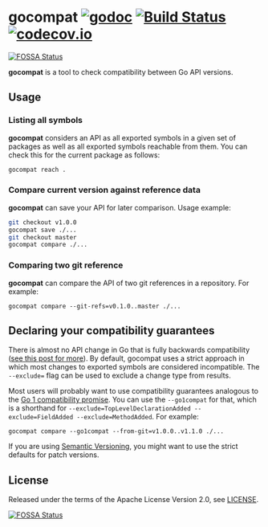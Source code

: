 # gocompat [![godoc](https://godoc.org/github.com/smola/gocompat?status.svg)](https://godoc.org/github.com/smola/gocompat) [![Build Status](https://travis-ci.org/smola/gocompat.svg)](https://travis-ci.org/smola/gocompat) [![codecov.io](https://codecov.io/github/smola/gocompat/coverage.svg)](https://codecov.io/github/smola/gocompat)
[![FOSSA Status](https://app.fossa.io/api/projects/git%2Bgithub.com%2Fsmola%2Fgocompat.svg?type=shield)](https://app.fossa.io/projects/git%2Bgithub.com%2Fsmola%2Fgocompat?ref=badge_shield)

**gocompat** is a tool to check compatibility between Go API versions.

## Usage

### Listing all symbols

**gocompat** considers an API as all exported symbols in a given set of packages as well as all exported symbols reachable from them. You can check this for the current package as follows:

```bash
gocompat reach .
```

### Compare current version against reference data

**gocompat** can save your API for later comparison. Usage example:

```bash
git checkout v1.0.0
gocompat save ./...
git checkout master
gocompat compare ./...
```

### Comparing two git reference

**gocompat** can compare the API of two git references in a repository. For example:

```
gocompat compare --git-refs=v0.1.0..master ./...
```

## Declaring your compatibility guarantees

There is almost no API change in Go that is fully backwards compatibility ([see this post for more](https://blog.merovius.de/2015/07/29/backwards-compatibility-in-go.html)). By default, gocompat uses a strict approach in which most changes to exported symbols are considered incompatible. The `--exclude=` flag can be used to exclude a change type from results.

Most users will probably want to use compatibility guarantees analogous to the [Go 1 compatibility promise](https://golang.org/doc/go1compat). You can use the `--go1compat` for that, which is a shorthand for `--exclude=TopLevelDeclarationAdded --exclude=FieldAdded --exclude=MethodAdded`. For example:

```
gocompat compare --go1compat --from-git=v1.0.0..v1.1.0 ./...
```

If you are using [Semantic Versioning](https://semver.org/), you might want to use the strict defaults for patch versions.

## License

Released under the terms of the Apache License Version 2.0, see [LICENSE](LICENSE).

[![FOSSA Status](https://app.fossa.io/api/projects/git%2Bgithub.com%2Fsmola%2Fgocompat.svg?type=large)](https://app.fossa.io/projects/git%2Bgithub.com%2Fsmola%2Fgocompat?ref=badge_large)